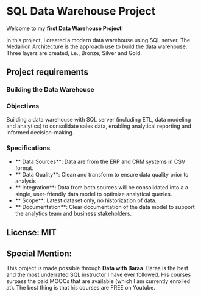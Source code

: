 # SQL Data Warehouse Project

Welcome to my **first Data Warehouse Project**!

In this project, I created a modern data warehouse using SQL server. The Medallion Architecture is the approach use to build the data warehouse. Three layers are created, i.e., Bronze, Silver and Gold.

## Project requirements

### Building the Data Warehouse

### Objectives

Building a data warehouse with SQL server (including ETL, data modeling and analytics) to consolidate sales data, enabling analytical reporting and informed decision-making.

### Specifications
- ** Data Sources**: Data are from the ERP and CRM systems in CSV format.
- ** Data Quality**: Clean and transform to ensure data quality prior to analysis
- ** Integration**: Data from both sources will be consolidated into a a single, user-friendly data model to optimize analytical queries.
- ** Scope**: Latest dataset only, no historization of data.
- ** Documentation**: Clear documentation of the data model to support the analytics team and business stakeholders.


## License: MIT

## Special Mention:

This project is made possible through **Data with Baraa**. Baraa is the best and the most underrated SQL instructor I have ever followed. His courses surpass the paid MOOCs that are available (which I am currently enrolled at). The best thing is that his courses are FREE on Youtube. 

